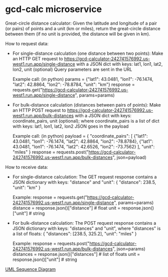 # gcd-calc microservice
Great-circle distance calculator:
Given the latitude and longitude of a pair (or pairs) of points and a unit (km or miles),
return the great-circle distance between them
(if no unit is provided, the distance will be given in km).

How to request data:
  - For single-distance calculation (one distance between two points):
    Make an HTTP GET request
    to https://gcd-calculator-242741576992.us-west1.run.app/single-distance
    with a JSON dict with keys: lat1, lon1, lat2, lon2, unit (optional)
    Query parameters are sent in the URL

    Example call: (in python)
      params = {"lat1": 43.0481, "lon1": -76.1474, "lat2": 42.8864, "lon2": -78.8784, "unit": "km"}
      response = requests.get("https://gcd-calculator-242741576992.us-west1.run.app/single-distance", params=params)

  - For bulk-distance calculation (distances between pairs of points):
    Make an HTTP POST request
    to https://gcd-calculator-242741576992.us-west1.run.app/bulk-distances
    with a JSON dict with keys: coordinate_pairs, unit (optional);
    where coordinate_pairs is a list of dict with keys: lat1, lon1, lat2, lon2
    JSON goes in the payload

    Example call: (in python)
      payload = {
        "coordinate_pairs": [
          {"lat1": 43.0481, "lon1": -76.1474, "lat2": 42.8864, "lon2": -78.8784},
          {"lat1": 43.0481, "lon1": -76.1474, "lat2": 42.6526, "lon2": -73.7562}
        ],
        "unit": "miles"
      }
      response = requests.post("https://gcd-calculator-242741576992.us-west1.run.app/bulk-distances", json=payload)
  
How to receive data:
  - For single-distance calculation:
    The GET request response contains a JSON dictionary with keys: "distance" and "unit":
    {
        "distance": 238.5,
        "unit": "km"
    }

    Example:
      response = requests.get("https://gcd-calculator-242741576992.us-west1.run.app/single-distance", params=params)
      distance = response.json()["distance"]  # float
      unit = response.json()["unit"]  # string
  
  - For bulk-distance calculation:
    The POST request response contains a JSON dictionary with keys: "distances" and "unit",
    where "distances" is a list of floats:
    {
      "distances": [238.5, 325.2],
      "unit": "miles"
    }
    
    Example:
      response = requests.post("https://gcd-calculator-242741576992.us-west1.run.app/bulk-distances", json=params)
      distances = response.json()["distances"]  # list of floats
      unit = response.json()["unit"]  # string

[UML Sequence Diagram](/trianaj_cs361_A8_UML.png)